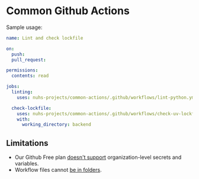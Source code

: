 # Common Github Actions

Sample usage:

```yaml
name: Lint and check lockfile

on:
  push:
  pull_request:

permissions:
  contents: read

jobs:
  linting:
    uses: nuhs-projects/common-actions/.github/workflows/lint-python.yml@main

  check-lockfile:
    uses: nuhs-projects/common-actions/.github/workflows/check-uv-lockfile.yml@main
    with:
      working_directory: backend
```

## Limitations

- Our Github Free plan [doesn't support] organization-level secrets and variables.
- Workflow files cannot [be in folders].

[doesn't support]: https://docs.github.com/en/actions/writing-workflows/choosing-what-your-workflow-does/store-information-in-variables#creating-configuration-variables-for-an-organization
[be in folders]: https://github.com/orgs/community/discussions/10773